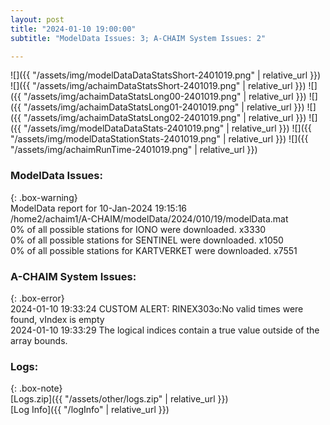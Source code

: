 ```yaml
---
layout: post
title: "2024-01-10 19:00:00"
subtitle: "ModelData Issues: 3; A-CHAIM System Issues: 2"

---
```


![]({{ "/assets/img/modelDataDataStatsShort-2401019.png" | relative_url }})
![]({{ "/assets/img/achaimDataStatsShort-2401019.png" | relative_url }})
![]({{ "/assets/img/achaimDataStatsLong00-2401019.png" | relative_url }})
![]({{ "/assets/img/achaimDataStatsLong01-2401019.png" | relative_url }})
![]({{ "/assets/img/achaimDataStatsLong02-2401019.png" | relative_url }})
![]({{ "/assets/img/modelDataDataStats-2401019.png" | relative_url }})
![]({{ "/assets/img/modelDataStationStats-2401019.png" | relative_url }})
![]({{ "/assets/img/achaimRunTime-2401019.png" | relative_url }})


### ModelData Issues:  
  
{: .box-warning}  
 ModelData report for 10-Jan-2024 19:15:16   
 /home2/achaim1/A-CHAIM/modelData/2024/010/19/modelData.mat   
 0% of all possible stations for IONO were downloaded. x3330   
 0% of all possible stations for SENTINEL were downloaded. x1050   
 0% of all possible stations for KARTVERKET were downloaded. x7551   
  
### A-CHAIM System Issues:  
  
{: .box-error}  
2024-01-10 19:33:24 CUSTOM ALERT: RINEX303o:No valid times were found, vIndex is empty  
2024-01-10 19:33:29 The logical indices contain a true value outside of the array bounds.  

### Logs:  
  
{: .box-note}  
[Logs.zip]({{ "/assets/other/logs.zip" | relative_url }})  
[Log Info]({{ "/logInfo" | relative_url }})  
